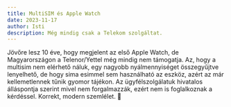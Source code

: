 ```yaml
---
title: MultiSIM és Apple Watch
date: 2023-11-17
author: Isti
description: Még mindig csak a Telekom szolgáltat.
---
```


Jövőre lesz 10 éve, hogy megjelent az első Apple Watch, de Magyarországon a Telenor/Yettel még mindig nem támogatja. Az, hogy a multisim nem elérhető náluk, egy nagyobb nyálmennyiséget összegyűjtve lenyelhető, de hogy sima esimmel sem használható az eszköz, azért az már kellemetlennek tűnik gyomor tájékon. Az ügyfélszolgálatuk hivatalos álláspontja szerint mivel nem forgalmazzák, ezért nem is foglalkoznak a kérdéssel. Korrekt, modern szemlélet. 💯
